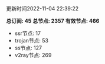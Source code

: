 更新时间2022-11-04 22:39:22

**总订阅: 45**
**总节点: 2357**
**有效节点: 466**
- ssr节点: 17
- trojan节点: 53
- ss节点: 127
- v2ray节点: 269
